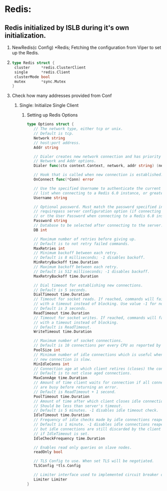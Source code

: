 # Redis: 

## Redis initialized by ISLB during it's own initialization. 

1. NewRedis(c Config) *Redis; Fetching the configuration from Viper to set up the Redis.

2. ```go
   type Redis struct {
   	cluster     *redis.ClusterClient
   	single      *redis.Client
   	clusterMode bool
   	mutex       *sync.Mutex
   }
   ```

3. Check how many addresses provided from Conf 

   1. Single: Initialize Single Client

      1. Setting up Redis Options

         ```go
         type Options struct {
         	// The network type, either tcp or unix.
         	// Default is tcp.
         	Network string
         	// host:port address.
         	Addr string
         
         	// Dialer creates new network connection and has priority over
         	// Network and Addr options.
         	Dialer func(ctx context.Context, network, addr string) (net.Conn, error)
         
         	// Hook that is called when new connection is established.
         	OnConnect func(*Conn) error
         
         	// Use the specified Username to authenticate the current connection with one of the connections defined in the ACL
         	// list when connecting to a Redis 6.0 instance, or greater, that is using the Redis ACL system.
         	Username string
         
         	// Optional password. Must match the password specified in the
         	// requirepass server configuration option (if connecting to a Redis 5.0 instance, or lower),
         	// or the User Password when connecting to a Redis 6.0 instance, or greater, that is using the Redis ACL system.
         	Password string
         	// Database to be selected after connecting to the server.
         	DB int
         
         	// Maximum number of retries before giving up.
         	// Default is to not retry failed commands.
         	MaxRetries int
         	// Minimum backoff between each retry.
         	// Default is 8 milliseconds; -1 disables backoff.
         	MinRetryBackoff time.Duration
         	// Maximum backoff between each retry.
         	// Default is 512 milliseconds; -1 disables backoff.
         	MaxRetryBackoff time.Duration
         
         	// Dial timeout for establishing new connections.
         	// Default is 5 seconds.
         	DialTimeout time.Duration
         	// Timeout for socket reads. If reached, commands will fail
         	// with a timeout instead of blocking. Use value -1 for no timeout and 0 for default.
         	// Default is 3 seconds.
         	ReadTimeout time.Duration
         	// Timeout for socket writes. If reached, commands will fail
         	// with a timeout instead of blocking.
         	// Default is ReadTimeout.
         	WriteTimeout time.Duration
         
         	// Maximum number of socket connections.
         	// Default is 10 connections per every CPU as reported by runtime.NumCPU.
         	PoolSize int
         	// Minimum number of idle connections which is useful when establishing
         	// new connection is slow.
         	MinIdleConns int
         	// Connection age at which client retires (closes) the connection.
         	// Default is to not close aged connections.
         	MaxConnAge time.Duration
         	// Amount of time client waits for connection if all connections
         	// are busy before returning an error.
         	// Default is ReadTimeout + 1 second.
         	PoolTimeout time.Duration
         	// Amount of time after which client closes idle connections.
         	// Should be less than server's timeout.
         	// Default is 5 minutes. -1 disables idle timeout check.
         	IdleTimeout time.Duration
         	// Frequency of idle checks made by idle connections reaper.
         	// Default is 1 minute. -1 disables idle connections reaper,
         	// but idle connections are still discarded by the client
         	// if IdleTimeout is set.
         	IdleCheckFrequency time.Duration
         
         	// Enables read only queries on slave nodes.
         	readOnly bool
         
         	// TLS Config to use. When set TLS will be negotiated.
         	TLSConfig *tls.Config
         
         	// Limiter interface used to implemented circuit breaker or rate limiter.
         	Limiter Limiter
         }
         ```

         

